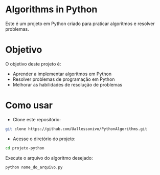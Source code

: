 # Algorithms in Python

Este é um projeto em Python criado para praticar algoritmos e resolver problemas.

# Objetivo

O objetivo deste projeto é:

* Aprender a implementar algoritmos em Python
* Resolver problemas de programação em Python
* Melhorar as habilidades de resolução de problemas

# Como usar

* Clone este repositório:

```bash
git clone https://github.com/Uallessonivo/PythonAlgorithms.git
```

* Acesse o diretório do projeto:


```bash
cd projeto-python
```

Execute o arquivo do algoritmo desejado:

```bash
python nome_do_arquivo.py
```
